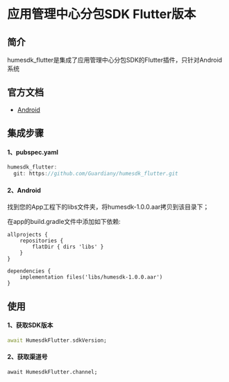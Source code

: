 # 应用管理中心分包SDK Flutter版本

## 简介
  humesdk_flutter是集成了应用管理中心分包SDK的Flutter插件，只针对Android系统

## 官方文档
* [Android](https://bytedance.feishu.cn/docs/doccnWHO1ZOWn3YrZVblvoEw4th#)

## 集成步骤
#### 1、pubspec.yaml
```Dart
humesdk_flutter:
  git: https://github.com/Guardiany/humesdk_flutter.git
```

#### 2、Android
找到您的App⼯程下的libs⽂件夹，将humesdk-1.0.0.aar拷⻉到该⽬录下；

在app的build.gradle⽂件中添加如下依赖:
```
allprojects {
    repositories {
        flatDir { dirs 'libs' }
    }
}

dependencies {
    implementation files('libs/humesdk-1.0.0.aar')
}
```

## 使用

#### 1、获取SDK版本
```Dart
await HumesdkFlutter.sdkVersion;
```
#### 2、获取渠道号
```
await HumesdkFlutter.channel;
```
